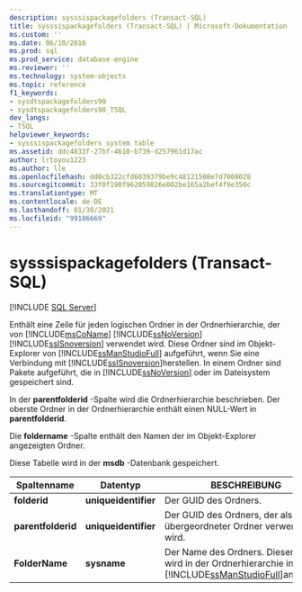 ```yaml
---
description: sysssispackagefolders (Transact-SQL)
title: sysssispackagefolders (Transact-SQL) | Microsoft-Dokumentation
ms.custom: ''
ms.date: 06/10/2016
ms.prod: sql
ms.prod_service: database-engine
ms.reviewer: ''
ms.technology: system-objects
ms.topic: reference
f1_keywords:
- sysdtspackagefolders90
- sysdtspackagefolders90_TSQL
dev_langs:
- TSQL
helpviewer_keywords:
- sysssispackagefolders system table
ms.assetid: ddc4833f-27bf-4610-b739-d257961d17ac
author: lrtoyou1223
ms.author: lle
ms.openlocfilehash: dd0cb322cfd6039379be9c48121508e7d7008028
ms.sourcegitcommit: 33f0f190f962059826e002be165a2bef4f9e350c
ms.translationtype: MT
ms.contentlocale: de-DE
ms.lasthandoff: 01/30/2021
ms.locfileid: "99186669"
---
```

# <a name="sysssispackagefolders-transact-sql"></a>sysssispackagefolders (Transact-SQL)
[!INCLUDE [SQL Server](../../includes/applies-to-version/sqlserver.md)]

  Enthält eine Zeile für jeden logischen Ordner in der Ordnerhierarchie, der von [!INCLUDE[msCoName](../../includes/msconame-md.md)] [!INCLUDE[ssNoVersion](../../includes/ssnoversion-md.md)] [!INCLUDE[ssISnoversion](../../includes/ssisnoversion-md.md)] verwendet wird. Diese Ordner sind im Objekt-Explorer von [!INCLUDE[ssManStudioFull](../../includes/ssmanstudiofull-md.md)] aufgeführt, wenn Sie eine Verbindung mit [!INCLUDE[ssISnoversion](../../includes/ssisnoversion-md.md)]herstellen. In einem Ordner sind Pakete aufgeführt, die in [!INCLUDE[ssNoVersion](../../includes/ssnoversion-md.md)] oder im Dateisystem gespeichert sind.  
  
 In der **parentfolderid** -Spalte wird die Ordnerhierarchie beschrieben. Der oberste Ordner in der Ordnerhierarchie enthält einen NULL-Wert in **parentfolderid**.  
  
 Die **foldername** -Spalte enthält den Namen der im Objekt-Explorer angezeigten Ordner.  
  
 Diese Tabelle wird in der **msdb** -Datenbank gespeichert.  

  
|Spaltenname|Datentyp|BESCHREIBUNG|  
|-----------------|---------------|-----------------|  
|**folderid**|**uniqueidentifier**|Der GUID des Ordners.|  
|**parentfolderid**|**uniqueidentifier**|Der GUID des Ordners, der als übergeordneter Ordner verwendet wird.|  
|**FolderName**|**sysname**|Der Name des Ordners. Dieser Name wird in der Ordnerhierarchie in [!INCLUDE[ssManStudioFull](../../includes/ssmanstudiofull-md.md)]angezeigt.|  
  
  

